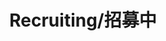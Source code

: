 ---
layout: page
title: Recruiting/招募中
description: PhD Student<br />博士研究生<br />&nbsp;
img: /assets/img/icon5.png
email: test
bio: >
    Luxanna Crownguard hails from Demacia, an insular realm where magical abilities are viewed with fear and suspicion. Able to bend light to her will, she grew up dreading discovery and exile, and was forced to keep her power secret, in order to preserve her family's noble status. Nonetheless, Lux's optimism and resilience have led her to embrace her unique talents, and she now covertly wields them in service of her homeland.
importance: 100
category: student
---